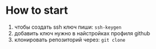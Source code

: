 # How to start
1. чтобы создать ssh ключ пиши:
`ssh-keygen`
2. добавить ключ нужно в найстройках профиля github
3. клонировать репозиторий через:
`git clone` 